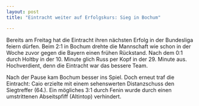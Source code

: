 ```yaml
---
layout: post
title: "Eintracht weiter auf Erfolgskurs: Sieg in Bochum"

---
```


Bereits am Freitag hat die Eintracht ihren nächsten Erfolg in der Bundesliga feiern dürfen. Beim 2:1 in Bochum drehte die Mannschaft wie schon in der Woche zuvor gegen die Bayern einen frühen Rückstand. Nach dem 0:1 durch Holtby in der 10. Minute glich Russ per Kopf in der 29. Minute aus. Hochverdient, denn die Eintracht war das bessere Team.

Nach der Pause kam Bochum besser ins Spiel. Doch erneut traf die Eintracht: Caio erzielte mit einem sehenswerten Distanzschuss den Siegtreffer (64.). Ein mögliches 3:1 durch Fenin wurde durch einen umstrittenen Abseitspfiff (Altintop) verhindert.
